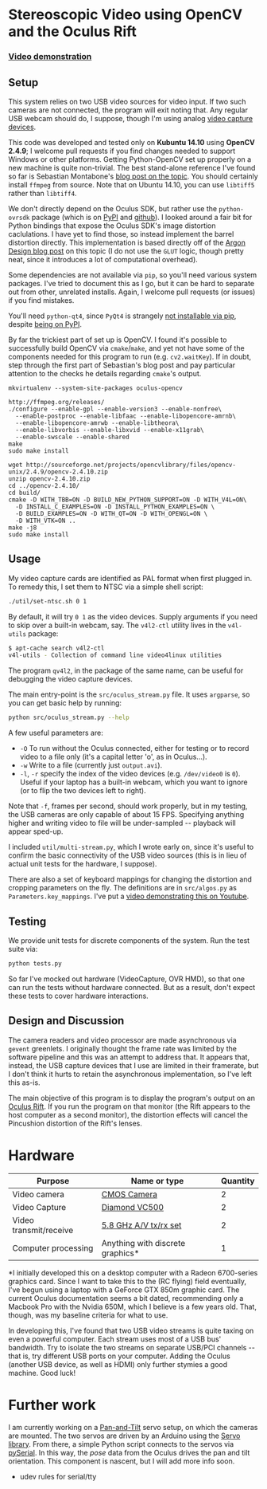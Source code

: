 # Stereoscopic Video using OpenCV and the Oculus Rift

### [Video demonstration](https://www.youtube.com/watch?v=aUCI2U5E2-8)

## Setup

This system relies on two USB video sources for video input. If two such
cameras are not connected, the program will exit noting that. Any regular USB
webcam should do, I suppose, though I'm using analog [video capture
devices][diamond].

This code was developed and tested only on **Kubuntu 14.10** using **OpenCV
2.4.9**; I welcome pull requests if you find changes needed to support Windows
or other platforms. Getting Python-OpenCV set up properly on a new machine is
quite non-trivial. The best stand-alone reference I've found so far is
Sebastian Montabone's [blog post on the topic][samontab]. You should certainly
install `ffmpeg` from source. Note that on Ubuntu 14.10, you can use `libtiff5`
rather than `libtiff4`.

We don't directly depend on the Oculus SDK, but rather use the `python-ovrsdk`
package (which is on [PyPI][pip-ovrsdk] and [github][git-ovrsdk]). I looked
around a fair bit for Python bindings that expose the Oculus SDK's image
distortion caclulations. I have yet to find those, so instead implement the
barrel distortion directly. This implementation is based directly off of the
[Argon Design blog post][argon] on this topic (I do not use the `GLUT` logic,
though pretty neat, since it introduces a lot of computational overhead).

Some dependencies are not available via `pip`, so you'll need various system
packages. I've tried to document this as I go, but it can be hard to separate
out from other, unrelated installs. Again, I welcome pull requests (or issues)
if you find mistakes.

You'll need `python-qt4`, since `PyQt4` is strangely [not installable via
pip][pip-pyqt], despite [being on PyPI][pypi-pyqt].

By far the trickiest part of set up is OpenCV. I found it's possible to
successfully build OpenCV via `cmake`/`make`, and yet not have some of the
components needed for this program to run (e.g. `cv2.waitKey`). If in doubt,
step through the first part of Sebastian's blog post and pay particular
attention to the checks he details regarding `cmake`'s output.

    mkvirtualenv --system-site-packages oculus-opencv

    http://ffmpeg.org/releases/
    ./configure --enable-gpl --enable-version3 --enable-nonfree\
      --enable-postproc --enable-libfaac --enable-libopencore-amrnb\
      --enable-libopencore-amrwb --enable-libtheora\
      --enable-libvorbis --enable-libxvid --enable-x11grab\
      --enable-swscale --enable-shared
    make
    sudo make install

    wget http://sourceforge.net/projects/opencvlibrary/files/opencv-unix/2.4.9/opencv-2.4.10.zip
    unzip opencv-2.4.10.zip
    cd ../opencv-2.4.10/
    cd build/
    cmake -D WITH_TBB=ON -D BUILD_NEW_PYTHON_SUPPORT=ON -D WITH_V4L=ON\
      -D INSTALL_C_EXAMPLES=ON -D INSTALL_PYTHON_EXAMPLES=ON \
      -D BUILD_EXAMPLES=ON -D WITH_QT=ON -D WITH_OPENGL=ON \
      -D WITH_VTK=ON ..
    make -j8
    sudo make install

## Usage

My video capture cards are identified as PAL format when first plugged in. To
remedy this, I set them to NTSC via a simple shell script:

```sh
./util/set-ntsc.sh 0 1
```

By default, it will try `0 1` as the video devices. Supply arguments if you
need to skip over a built-in webcam, say. The `v4l2-ctl` utility lives in the
`v4l-utils` package:

```sh
$ apt-cache search v4l2-ctl
v4l-utils - Collection of command line video4linux utilities
```

The program `qv4l2`, in the package of the same name, can be useful
for debugging the video capture devices.

The main entry-point is the `src/oculus_stream.py` file. It uses
`argparse`, so you can get basic help by running:

```sh
python src/oculus_stream.py --help
```

A few useful parameters are:

- `-O` To run without the Oculus connected, either for testing or to record
  video to a file only (it's a capital letter 'o', as in Oculus...).
- `-w` Write to a file (currently just `output.avi`).
- `-l`, `-r` specify the index of the video devices (e.g. `/dev/video0` is
  `0`). Useful if your laptop has a built-in webcam, which you want to ignore
  (or to flip the two devices left to right).

Note that `-f`, frames per second, should work properly, but in my testing, the
USB cameras are only capable of about 15 FPS. Specifying anything higher and
writing video to file will be under-sampled -- playback will appear sped-up.

I included `util/multi-stream.py`, which I wrote early on, since it's useful to
confirm the basic connectivity of the USB video sources (this is in lieu of
actual unit tests for the hardware, I suppose).

There are also a set of keyboard mappings for changing the distortion
and cropping parameters on the fly. The definitions are in
`src/algos.py` as `Parameters.key_mappings`. I've put a
[video demonstrating this on Youtube](https://www.youtube.com/watch?v=A6IgDqK26a8).

## Testing

We provide unit tests for discrete components of the system. Run the
test suite via:

```sh
python tests.py
```

So far I've mocked out  hardware (VideoCapture, OVR HMD), so that one
can run the tests without hardware connected. But as a result, don't
expect these tests to cover hardware interactions.

## Design and Discussion

The camera readers and video processor are made asynchronous via `gevent`
greenlets. I originally thought the frame rate was limited by the software
pipeline and this was an attempt to address that. It appears that, instead, the
USB capture devices that I use are limited in their framerate, but I don't
think it hurts to retain the asynchronous implementation, so I've left this
as-is.

The main objective of this program is to display the program's output on an
[Oculus Rift][rift]. If you run the program on that monitor (the Rift appears
to the host computer as a second monitor), the distortion effects will cancel
the Pincushion distortion of the Rift's lenses.

# Hardware

Purpose | Name or type | Quantity
--- | --- | ---
Video camera | [CMOS Camera][cmoscam] | 2
Video Capture | [Diamond VC500][diamond] | 2
Video transmit/receive | [5.8 GHz A/V tx/rx set][avtxrx] | 2
Computer processing | Anything with discrete graphics* | 1

*I initially developed this on a desktop computer with a Radeon
6700-series graphics card. Since I want to take this to the (RC
flying) field eventually, I've begun using a laptop with a GeForce GTX
850m graphic card. The current Oculus documentation seems a bit dated,
recommending only a Macbook Pro with the Nvidia 650M, which I believe
is a few years old. That, though, was my baseline criteria for what to
use.

In developing this, I've found that two USB video streams is quite taxing on
even a powerful computer. Each stream uses most of a USB bus' bandwidth. Try to
isolate the two streams on separate USB/PCI channels -- that is, try different
USB ports on your computer. Adding the Oculus (another USB device, as well as
HDMI) only further stymies a good machine. Good luck!

# Further work

I am currently working on a [Pan-and-Tilt][pan_tilt] servo setup, on
which the cameras are mounted. The two servos are driven by an Arduino
using the [Servo library][servo]. From there, a simple Python script
connects to the servos via [pySerial][pyserial]. In this way, the
*pose* data from the Oculus drives the pan and tilt orientation. This
component is nascent, but I will add more info soon.

* udev rules for serial/tty

[rift]: https://www.oculus.com/rift/
[diamond]: http://www.amazon.com/dp/B000VM60I8
[avtxrx]: http://www.getfpv.com/5-8ghz-32ch-fpv-av-600mw-transmitter-receiver.html
[cmoscam]: https://www.sparkfun.com/products/11745
[samontab]: http://www.samontab.com/web/2014/06/installing-opencv-2-4-9-in-ubuntu-14-04-lts/
[git-ovrsdk]: https://github.com/wwwtyro/python-ovrsdk
[pip-ovrsdk]: https://pypi.python.org/pypi/python-ovrsdk/0.3.2.2
[argon]: http://www.argondesign.com/news/2014/aug/26/augmented-reality-oculus-rift/
[pypi-pyqt]: https://pypi.python.org/pypi/PyQt4/4.11.3
[pip-pyqt]: http://superuser.com/a/725869
[pan_tilt]: https://www.sparkfun.com/products/10335
[servo]: http://arduino.cc/en/reference/servo
[pyserial]: http://pyserial.sourceforge.net/

